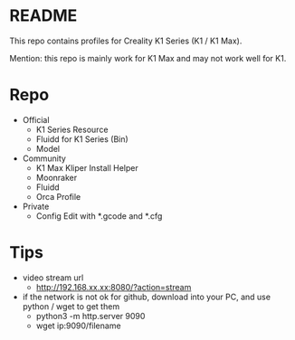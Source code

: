# README

This repo contains profiles for Creality K1 Series (K1 / K1 Max).

Mention: this repo is mainly work for K1 Max and may not work well for K1.

# Repo
- Official 
  - K1 Series Resource
  - Fluidd for K1 Series (Bin)
  - Model
- Community
  - K1 Max Kliper Install Helper
  - Moonraker
  - Fluidd
  - Orca Profile
- Private
  - Config Edit with *.gcode and *.cfg


# Tips
- video stream url
  - http://192.168.xx.xx:8080/?action=stream
- if the network is not ok for github, download into your PC, and use python / wget to get them
  - python3 -m http.server 9090
  - wget ip:9090/filename